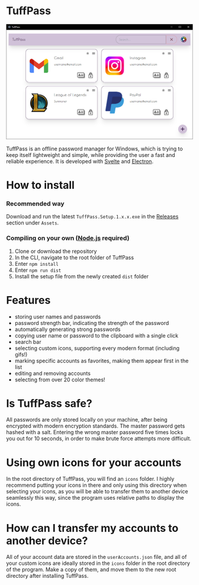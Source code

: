 # TuffPass
![Screenshot of the program](public/tuffpass-screenshot.png)

TuffPass is an offline password manager for Windows, which is trying to keep itself lightweight and simple, while providing the user a fast and reliable experience. It is developed with [Svelte](https://svelte.dev/) and [Electron](https://www.electronjs.org/).

# How to install

### Recommended way
Download and run the latest `TuffPass.Setup.1.x.x.exe` in the [Releases](https://github.com/Ediz97/TuffPass/releases) section under `Assets`.

### Compiling on your own ([Node.js](https://nodejs.org/en) required)
1. Clone or download the repository
2. In the CLI, navigate to the root folder of TuffPass
3. Enter `npm install`
4. Enter `npm run dist`
5. Install the setup file from the newly created `dist` folder

# Features
- storing user names and passwords
- password strength bar, indicating the strength of the password
- automatically generating strong passwords
- copying user name or password to the clipboard with a single click
- search bar
- selecting custom icons, supporting every modern format (including gifs!)
- marking specific accounts as favorites, making them appear first in the list
- editing and removing accounts
- selecting from over 20 color themes!

# Is TuffPass safe?

All passwords are only stored locally on your machine, after being encrypted with modern encryption standards. The master password gets hashed with a salt. Entering the wrong master password five times locks you out for 10 seconds, in order to make brute force attempts more difficult.

# Using own icons for your accounts

In the root directory of TuffPass, you will find an `icons` folder. I highly recommend putting your icons in there and only using this directory when selecting your icons, as you will be able to transfer them to another device seamlessly this way, since the program uses relative paths to display the icons.

# How can I transfer my accounts to another device?

All of your account data are stored in the `userAccounts.json` file, and all of your custom icons are ideally stored in the `icons` folder in the root directory of the program. Make a copy of them, and move them to the new root directory after installing TuffPass.